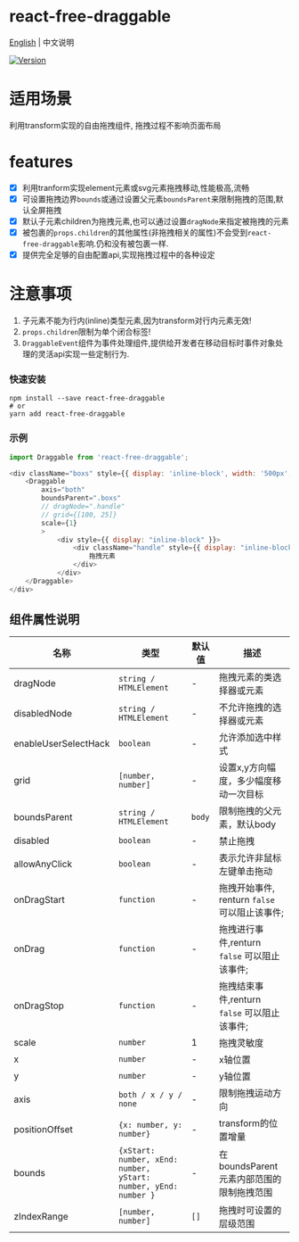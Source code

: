 # react-free-draggable

[English](./README.md) | 中文说明

[![Version](https://img.shields.io/badge/version-3.0.1-green)](https://www.npmjs.com/package/react-free-draggable)

# 适用场景

利用transform实现的自由拖拽组件, 拖拽过程不影响页面布局

# features

- [x] 利用tranform实现element元素或svg元素拖拽移动,性能极高,流畅
- [x] 可设置拖拽边界`bounds`或通过设置父元素`boundsParent`来限制拖拽的范围,默认全屏拖拽
- [x] 默认子元素children为拖拽元素,也可以通过设置`dragNode`来指定被拖拽的元素
- [x] 被包裹的`props.children`的其他属性(非拖拽相关的属性)不会受到`react-free-draggable`影响.仍和没有被包裹一样.
- [x] 提供完全足够的自由配置api,实现拖拽过程中的各种设定

# 注意事项

1. 子元素不能为行内(inline)类型元素,因为transform对行内元素无效!
2. `props.children`限制为单个闭合标签!
2. `DraggableEvent`组件为事件处理组件,提供给开发者在移动目标时事件对象处理的灵活api实现一些定制行为.

### 快速安装
```
npm install --save react-free-draggable
# or
yarn add react-free-draggable
```

### 示例
```javascript
import Draggable from 'react-free-draggable';

<div className="boxs" style={{ display: 'inline-block', width: '500px', background: "red" }}>
    <Draggable
        axis="both"
        boundsParent=".boxs"
        // dragNode=".handle"
        // grid={[100, 25]}
        scale={1}
        >
            <div style={{ display: "inline-block" }}>
                <div className="handle" style={{ display: "inline-block", width: "80px",background: "blue", cursor: "pointer", height: "100%" }} type="default" onClick={this.clickToast}>
                    拖拽元素
                </div>
            </div>
    </Draggable>
</div>
```

## 组件属性说明

| 名称                          | 类型                  | 默认值                                                         | 描述                                                                                                      |
| ----------------------------- | --------------------- | -------------------------------------------------------------- | --------------------------------------------------------------------------------------------------------- |
| dragNode                      | `string / HTMLElement`            | -                                                  | 拖拽元素的类选择器或元素                                                                                  |
| disabledNode                  | `string / HTMLElement`            | -                                                  | 不允许拖拽的选择器或元素                                                                              |
| enableUserSelectHack          | `boolean`                         | -                                                  | 允许添加选中样式                                                  |
| grid                          | `[number, number]`                | -                                                  | 设置x,y方向幅度，多少幅度移动一次目标                                                                              |
| boundsParent                  | `string / HTMLElement`            | `body`                                             | 限制拖拽的父元素，默认body              |
| disabled                      | `boolean`                         | -                                                  | 禁止拖拽                                                                                          |
| allowAnyClick                 | `boolean`                         | -                                                  | 表示允许非鼠标左键单击拖动                                                                                          |
| onDragStart                   | `function`                        | -                                                  | 拖拽开始事件, renturn `false` 可以阻止该事件;                                                                                           |
| onDrag                        | `function`                        | -                                                  | 拖拽进行事件,renturn `false` 可以阻止该事件;                      |
| onDragStop                    | `function`                        | -                                                  | 拖拽结束事件,renturn `false` 可以阻止该事件;                                                                                  |
| scale                         | `number`                          | 1                                                  | 拖拽灵敏度                                                                                  |
| x                             | `number`                          | -                                                  | x轴位置                                                                                  |
| y                             | `number`                          | -                                                  | y轴位置                                                                                  |
| axis                          | `both / x / y / none`             | -                                                  | 限制拖拽运动方向                                                                                  |
| positionOffset                | `{x: number, y: number}`          | -                                                  | transform的位置增量                                                                                  |
| bounds                        | `{xStart: number, xEnd: number, yStart: number, yEnd: number }` | -                    | 在boundsParent元素内部范围的限制拖拽范围                                                                                          |
| zIndexRange                   | `[number, number]`                | `[]`                                               | 拖拽时可设置的层级范围                                                                                          |




